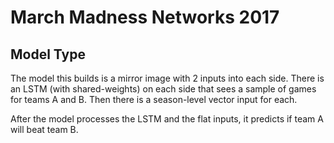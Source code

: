 # March Madness Networks 2017

## Model Type
The model this builds is a mirror image with 2 inputs into each side. There is an LSTM (with shared-weights) on each side that sees a sample of games for teams A and B. Then there is a season-level vector input for each.

After the model processes the LSTM and the flat inputs, it predicts if team A will beat team B.
